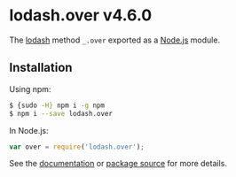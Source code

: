 # lodash.over v4.6.0

The [lodash](https://lodash.com/) method `_.over` exported as a [Node.js](https://nodejs.org/) module.

## Installation

Using npm:
```bash
$ {sudo -H} npm i -g npm
$ npm i --save lodash.over
```

In Node.js:
```js
var over = require('lodash.over');
```

See the [documentation](https://lodash.com/docs#over) or [package source](https://github.com/lodash/lodash/blob/4.6.0-npm-packages/lodash.over) for more details.
